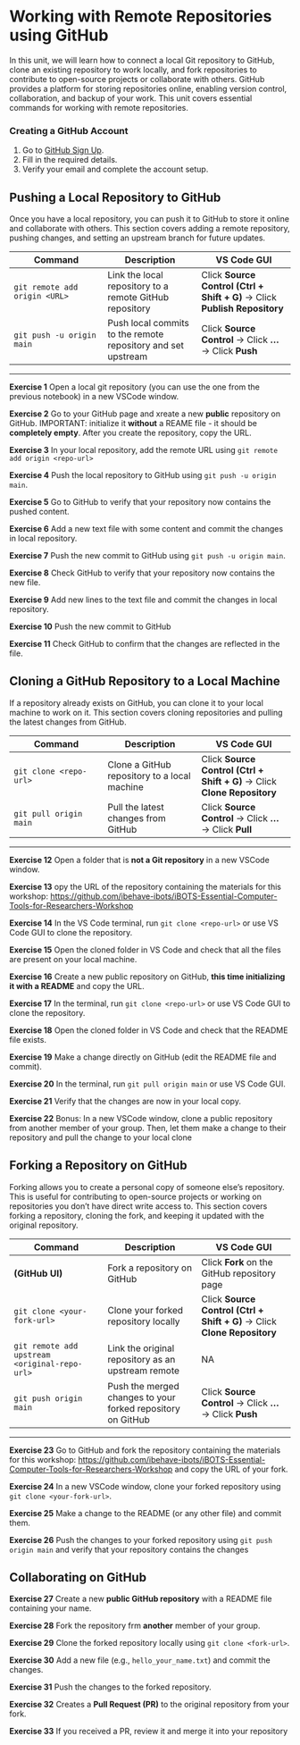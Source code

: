 # Working with Remote Repositories using GitHub


In this unit, we will learn how to connect a local Git repository to
GitHub, clone an existing repository to work locally, and fork
repositories to contribute to open-source projects or collaborate with
others. GitHub provides a platform for storing repositories online,
enabling version control, collaboration, and backup of your work. This
unit covers essential commands for working with remote repositories.

### Creating a GitHub Account

1.  Go to [GitHub Sign Up](https://github.com/signup).  
2.  Fill in the required details.  
3.  Verify your email and complete the account setup.

## Pushing a Local Repository to GitHub

Once you have a local repository, you can push it to GitHub to store it
online and collaborate with others. This section covers adding a remote
repository, pushing changes, and setting an upstream branch for future
updates.

<table>
<colgroup>
<col style="width: 33%" />
<col style="width: 33%" />
<col style="width: 33%" />
</colgroup>
<thead>
<tr>
<th>Command</th>
<th>Description</th>
<th>VS Code GUI</th>
</tr>
</thead>
<tbody>
<tr>
<td><code>git remote add origin &lt;URL&gt;</code></td>
<td>Link the local repository to a remote GitHub repository</td>
<td>Click <strong>Source Control (Ctrl + Shift + G)</strong> → Click
<strong>Publish Repository</strong></td>
</tr>
<tr>
<td><code>git push -u origin main</code></td>
<td>Push local commits to the remote repository and set upstream</td>
<td>Click <strong>Source Control</strong> → Click <strong>…</strong> →
Click <strong>Push</strong></td>
</tr>
</tbody>
</table>

------------------------------------------------------------------------

<span class="theorem-title">**Exercise 1**</span> Open a local git
repository (you can use the one from the previous notebook) in a new
VSCode window.

<span class="theorem-title">**Exercise 2**</span> Go to your GitHub page
and xreate a new **public** repository on GitHub. IMPORTANT: initialize
it **without** a REAME file - it should be **completely empty**. After
you create the repository, copy the URL.

<span class="theorem-title">**Exercise 3**</span> In your local
repository, add the remote URL using `git remote add origin <repo-url>`

<span class="theorem-title">**Exercise 4**</span> Push the local
repository to GitHub using `git push -u origin main`.

<span class="theorem-title">**Exercise 5**</span> Go to GitHub to verify
that your repository now contains the pushed content.

<span class="theorem-title">**Exercise 6**</span> Add a new text file
with some content and commit the changes in local repository.

<span class="theorem-title">**Exercise 7**</span> Push the new commit to
GitHub using `git push -u origin main`.

<span class="theorem-title">**Exercise 8**</span> Check GitHub to verify
that your repository now contains the new file.

<span class="theorem-title">**Exercise 9**</span> Add new lines to the
text file and commit the changes in local repository.

<span class="theorem-title">**Exercise 10**</span> Push the new commit
to GitHub

<span class="theorem-title">**Exercise 11**</span> Check GitHub to
confirm that the changes are reflected in the file.

## Cloning a GitHub Repository to a Local Machine

If a repository already exists on GitHub, you can clone it to your local
machine to work on it. This section covers cloning repositories and
pulling the latest changes from GitHub.

<table>
<colgroup>
<col style="width: 33%" />
<col style="width: 33%" />
<col style="width: 33%" />
</colgroup>
<thead>
<tr>
<th>Command</th>
<th>Description</th>
<th>VS Code GUI</th>
</tr>
</thead>
<tbody>
<tr>
<td><code>git clone &lt;repo-url&gt;</code></td>
<td>Clone a GitHub repository to a local machine</td>
<td>Click <strong>Source Control (Ctrl + Shift + G)</strong> → Click
<strong>Clone Repository</strong></td>
</tr>
<tr>
<td><code>git pull origin main</code></td>
<td>Pull the latest changes from GitHub</td>
<td>Click <strong>Source Control</strong> → Click <strong>…</strong> →
Click <strong>Pull</strong></td>
</tr>
</tbody>
</table>

------------------------------------------------------------------------

<span class="theorem-title">**Exercise 12**</span> Open a folder that is
**not a Git repository** in a new VSCode window.

<span class="theorem-title">**Exercise 13**</span> opy the URL of the
repository containing the materials for this workshop:
https://github.com/ibehave-ibots/iBOTS-Essential-Computer-Tools-for-Researchers-Workshop

<span class="theorem-title">**Exercise 14**</span> In the VS Code
terminal, run `git clone <repo-url>` or use VS Code GUI to clone the
repository.

<span class="theorem-title">**Exercise 15**</span> Open the cloned
folder in VS Code and check that all the files are present on your local
machine.

<span class="theorem-title">**Exercise 16**</span> Create a new public
repository on GitHub, **this time initializing it with a README** and
copy the URL.

<span class="theorem-title">**Exercise 17**</span> In the terminal, run
`git clone <repo-url>` or use VS Code GUI to clone the repository.

<span class="theorem-title">**Exercise 18**</span> Open the cloned
folder in VS Code and check that the README file exists.

<span class="theorem-title">**Exercise 19**</span> Make a change
directly on GitHub (edit the README file and commit).

<span class="theorem-title">**Exercise 20**</span> In the terminal, run
`git pull origin main` or use VS Code GUI.

<span class="theorem-title">**Exercise 21**</span> Verify that the
changes are now in your local copy.

<span class="theorem-title">**Exercise 22**</span> Bonus: In a new
VSCode window, clone a public repository from another member of your
group. Then, let them make a change to their repository and pull the
change to your local clone

## Forking a Repository on GitHub

Forking allows you to create a personal copy of someone else’s
repository. This is useful for contributing to open-source projects or
working on repositories you don’t have direct write access to. This
section covers forking a repository, cloning the fork, and keeping it
updated with the original repository.

<table>
<colgroup>
<col style="width: 33%" />
<col style="width: 33%" />
<col style="width: 33%" />
</colgroup>
<thead>
<tr>
<th>Command</th>
<th>Description</th>
<th>VS Code GUI</th>
</tr>
</thead>
<tbody>
<tr>
<td><strong>(GitHub UI)</strong></td>
<td>Fork a repository on GitHub</td>
<td>Click <strong>Fork</strong> on the GitHub repository page</td>
</tr>
<tr>
<td><code>git clone &lt;your-fork-url&gt;</code></td>
<td>Clone your forked repository locally</td>
<td>Click <strong>Source Control (Ctrl + Shift + G)</strong> → Click
<strong>Clone Repository</strong></td>
</tr>
<tr>
<td><code>git remote add upstream &lt;original-repo-url&gt;</code></td>
<td>Link the original repository as an upstream remote</td>
<td>NA</td>
</tr>
<tr>
<td><code>git push origin main</code></td>
<td>Push the merged changes to your forked repository on GitHub</td>
<td>Click <strong>Source Control</strong> → Click <strong>…</strong> →
Click <strong>Push</strong></td>
</tr>
</tbody>
</table>

------------------------------------------------------------------------

<span class="theorem-title">**Exercise 23**</span> Go to GitHub and fork
the repository containing the materials for this workshop:
https://github.com/ibehave-ibots/iBOTS-Essential-Computer-Tools-for-Researchers-Workshop
and copy the URL of your fork.

<span class="theorem-title">**Exercise 24**</span> In a new VSCode
window, clone your forked repository using `git clone <your-fork-url>`.

<span class="theorem-title">**Exercise 25**</span> Make a change to the
README (or any other file) and commit them.

<span class="theorem-title">**Exercise 26**</span> Push the changes to
your forked repository using `git push origin main` and verify that your
repository contains the changes

## Collaborating on GitHub

<span class="theorem-title">**Exercise 27**</span> Create a new **public
GitHub repository** with a README file containing your name.

<span class="theorem-title">**Exercise 28**</span> Fork the repository
frm **another** member of your group.

<span class="theorem-title">**Exercise 29**</span> Clone the forked
repository locally using `git clone <fork-url>`.

<span class="theorem-title">**Exercise 30**</span> Add a new file (e.g.,
`hello_your_name.txt`) and commit the changes.

<span class="theorem-title">**Exercise 31**</span> Push the changes to
the forked repository.

<span class="theorem-title">**Exercise 32**</span> Creates a **Pull
Request (PR)** to the original repository from your fork.

<span class="theorem-title">**Exercise 33**</span> If you received a PR,
review it and merge it into your repository
